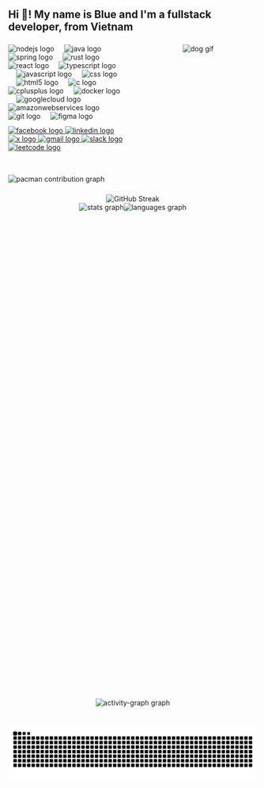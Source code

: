 <h2 align="left">Hi 👋! My name is Blue and I'm a fullstack developer, from Vietnam</h2>

###


<div style="display: flex; align-items: flex-start; gap: 32px;">
  <div style="flex: 1 1 0; min-width: 0;">
    <!-- tech stack -->
    <div align="left">
      <img src="https://cdn.simpleicons.org/nodedotjs/339933" height="30" alt="nodejs logo"  />
      <img width="12" />
      <img src="https://cdn.jsdelivr.net/gh/devicons/devicon/icons/java/java-original.svg" height="30" alt="java logo"  />
      <img width="12" />
      <img src="https://cdn.jsdelivr.net/gh/devicons/devicon/icons/spring/spring-original.svg" height="30" alt="spring logo"  />
      <img width="12" />
      <img src="https://cdn.jsdelivr.net/gh/devicons/devicon/icons/rust/rust-original.svg" height="30" alt="rust logo"  />
      <img width="12" />
      <img src="https://cdn.simpleicons.org/react/61DAFB" height="30" alt="react logo"  />
      <img width="12" />
      <img src="https://cdn.simpleicons.org/typescript/3178C6" height="30" alt="typescript logo"  />
      <img width="12" />
      <img src="https://cdn.simpleicons.org/javascript/F7DF1E" height="30" alt="javascript logo"  />
      <img width="12" />
      <img src="https://cdn.simpleicons.org/css/1572B6" height="30" alt="css logo"  />
      <img width="12" />
      <img src="https://cdn.simpleicons.org/html5/E34F26" height="30" alt="html5 logo"  />
      <img width="12" />
      <img src="https://cdn.simpleicons.org/c/A8B9CC" height="30" alt="c logo"  />
      <img width="12" />
      <img src="https://cdn.simpleicons.org/c++/00599C" height="30" alt="cplusplus logo"  />
      <img width="12" />
      <img src="https://cdn.simpleicons.org/docker/2496ED" height="30" alt="docker logo"  />
      <img width="12" />
      <img src="https://cdn.jsdelivr.net/gh/devicons/devicon/icons/googlecloud/googlecloud-original.svg" height="30" alt="googlecloud logo"  />
      <img width="12" />
      <img src="https://cdn.jsdelivr.net/gh/devicons/devicon/icons/amazonwebservices/amazonwebservices-line-wordmark.svg" height="30" alt="amazonwebservices logo"  />
      <img width="12" />
      <img src="https://cdn.simpleicons.org/git/F05032" height="30" alt="git logo"  />
      <img width="12" />
      <img src="https://cdn.jsdelivr.net/gh/devicons/devicon/icons/figma/figma-original.svg" height="30" alt="figma logo"  />
    </div>
    <div align="left" style="margin-top: 12px;">
      <a href="https://web.facebook.com/blue.hoang06/" target="_blank" rel="noopener noreferrer">
        <img src="https://img.shields.io/static/v1?message=Facebook&logo=facebook&label=&color=1877F2&logoColor=white&labelColor=&style=for-the-badge" height="35" alt="facebook logo"  />
      </a>
      <a href="https://www.linkedin.com/in/h%E1%BB%93-t%E1%BA%A5t-b%E1%BA%A3o-ho%C3%A0ng-1678922a7/" target="_blank" rel="noopener noreferrer">
        <img src="https://img.shields.io/static/v1?message=LinkedIn&logo=linkedin&label=&color=0077B5&logoColor=white&labelColor=&style=for-the-badge" height="35" alt="linkedin logo"  />
      </a>
      <a href="https://x.com/Blues83769245" target="_blank" rel="noopener noreferrer">
        <img src="https://img.shields.io/static/v1?message=X&logo=twitter&label=&color=1DA1F2&logoColor=white&labelColor=&style=for-the-badge" height="35" alt="x logo"  />
      </a>
      <a href="mailto:dongthanhquandtq@gmail.com" target="_blank" rel="noopener noreferrer">
        <img src="https://img.shields.io/static/v1?message=Gmail&logo=gmail&label=&color=D14836&logoColor=white&labelColor=&style=for-the-badge" height="35" alt="gmail logo"  />
      </a>
      <a href="https://p-i-x.slack.com/team/U0911BAMA13" target="_blank" rel="noopener noreferrer">
        <img src="https://img.shields.io/static/v1?message=Slack&logo=slack&label=&color=4A154B&logoColor=white&labelColor=&style=for-the-badge" height="35" alt="slack logo"  />
      </a>
      <a href="https://leetcode.com/u/blue106/" target="_blank" rel="noopener noreferrer">
        <img src="https://img.shields.io/static/v1?message=LeetCode&logo=leetcode&label=&color=000000&logoColor=white&labelColor=&style=for-the-badge" height="35" alt="leetcode logo"  />
      </a>
    </div>
  </div>
  <div style="flex: 0 0 240px; display: flex; justify-content: center; align-items: flex-start;">
    <img src="https://media2.giphy.com/media/v1.Y2lkPTc5MGI3NjExMTlncWY5Mzc5NHlyYTRzYzFuc29seTRremo2dzhrbTRmeDY1Zm55dSZlcD12MV9pbnRlcm5hbF9naWZfYnlfaWQmY3Q9Zw/kudIERso2pFiE/giphy.gif" height="240" alt="dog gif" />
  </div>
</div>



###

<picture>
  <source media="(prefers-color-scheme: dark)" srcset="https://raw.githubusercontent.com/blu1606/blu1606/output/pacman-contribution-graph-dark.svg">
  <source media="(prefers-color-scheme: light)" srcset="https://raw.githubusercontent.com/blu1606/blu1606/output/pacman-contribution-graph.svg">
  <img alt="pacman contribution graph" src="https://raw.githubusercontent.com/blu1606/blu1606/output/pacman-contribution-graph.svg">
</picture>

###


<div align="center">
  <img src="https://github-readme-streak-stats.herokuapp.com/?user=blu1606&theme=dark&count_private=true&bg_color=0d1116&title_color=ce09ec&text_color=a4aacb&icon_color=007ec6" height="200" alt="GitHub Streak" />
</div>

<div align="center" style="display: flex; flex-direction: row; justify-content: center; gap: 0;">
  <img src="https://github-readme-stats.vercel.app/api?username=blu1606&hide_title=false&hide_rank=false&show_icons=true&include_all_commits=true&count_private=true&disable_animations=false&theme=dracula&locale=en&hide_border=false&order=1" height="180" alt="stats graph" style="margin:0;" />
  <img src="https://github-readme-stats.vercel.app/api/top-langs?username=blu1606&locale=en&hide_title=false&layout=compact&card_width=320&langs_count=5&theme=dracula&hide_border=false&order=2" height="1000" alt="languages graph" style="margin:0;" />
</div>
<div align="center">
  <img src="https://github-readme-activity-graph.vercel.app/graph?username=blu1606&radius=16&theme=react&area=true&order=5" height="240" style="max-width:80%;" alt="activity-graph graph"  />
</div>
 
###

<br clear="both">

<img src="https://raw.githubusercontent.com/blu1606/blu1606/output/snake.svg" alt="Snake animation" />

###


